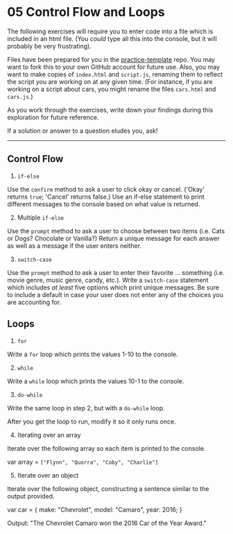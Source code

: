 # 05 Control Flow and Loops

The following exercises will require you to enter code into a file which is included in an html file. (You *could* type all this into the console, but it will probably be very frustrating).

Files have been prepared for you in the [practice-template](https://github.com/umiami-js/practice-template) repo. You may want to fork this to your own GitHub account for future use. Also, you may want to make copies of `index.html` and `script.js`, renaming them to reflect the script you are working on at any given time. (For instance, if you are working on a script about cars, you might rename the files `cars.html` and `cars.js`.)

As you work through the exercises, write down your findings during this exploration for future reference.

If a solution or answer to a question eludes you, ask!

---

## Control Flow

1. `if-else`

  Use the `confirm` method to ask a user to click okay or cancel. ('Okay' returns `true`; 'Cancel' returns false.) Use an if-else statement to print different messages to the console based on what value is returned.

2. Multiple `if-else`

  Use the `prompt` method to ask a user to choose between two items (i.e. Cats or Dogs? Chocolate or Vanilla?) Return a unique message for each answer as well as a message if the user enters neither.

3. `switch-case`

  Use the `prompt` method to ask a user to enter their favorite ... something (i.e. movie genre, music genre, candy, etc.). Write a `switch-case` statement which includes *at least* five options which print unique messages. Be sure to include a default in case your user does not enter any of the choices you are accounting for.


## Loops

1. `for`

  Write a `for` loop which prints the values 1-10 to the console.

2. `while`

  Write a `while` loop which prints the values 10-1 to the console.

3. `do-while`

  Write the same loop in step 2, but with a `do-while` loop.

  After you get the loop to run, modify it so it only runs once.

4. Iterating over an array

  Iterate over the following array so each item is printed to the console.

  var array = `["Flynn", "Quorra", "Coby", "Charlie"]`

5. Iterate over an object

  Iterate over the following object, constructing a sentence similar to the output provided.

  var car = {
    make: "Chevrolet",
    model: "Camaro",
    year: 2016;
  }

  Output: "The Chevrolet Camaro won the 2016 Car of the Year Award."
